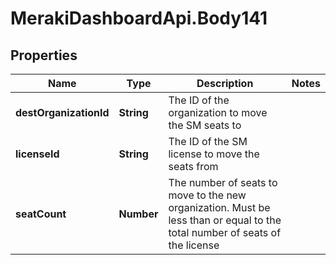 # MerakiDashboardApi.Body141

## Properties
Name | Type | Description | Notes
------------ | ------------- | ------------- | -------------
**destOrganizationId** | **String** | The ID of the organization to move the SM seats to | 
**licenseId** | **String** | The ID of the SM license to move the seats from | 
**seatCount** | **Number** | The number of seats to move to the new organization. Must be less than or equal to the total number of seats of the license | 
